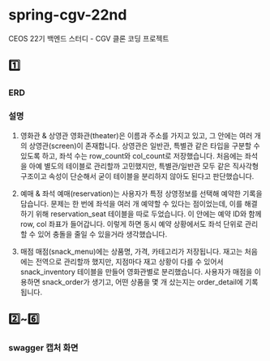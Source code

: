 # spring-cgv-22nd
CEOS 22기 백엔드 스터디 - CGV 클론 코딩 프로젝트

## 1️⃣ 

### ERD

### 설명
1. 영화관 & 상영관
   영화관(theater)은 이름과 주소를 가지고 있고, 그 안에는 여러 개의 상영관(screen)이 존재합니다.
   상영관은 일반관, 특별관 같은 타입을 구분할 수 있도록 하고, 좌석 수는 row_count와 col_count로 저장했습니다.
   처음에는 좌석을 아예 별도의 테이블로 관리할까 고민했지만, 특별관/일반관 모두 같은 직사각형 구조이고 속성이 단순해서 굳이 테이블을 분리하지 않아도 된다고 판단했습니다.

2. 예매 & 좌석
   예매(reservation)는 사용자가 특정 상영정보를 선택해 예약한 기록을 담습니다.
   문제는 한 번에 좌석을 여러 개 예약할 수 있다는 점이었는데, 이를 해결하기 위해 reservation_seat 테이블을 따로 두었습니다.
   이 안에는 예약 ID와 함께 row, col 좌표가 들어갑니다.
   이렇게 하면 동시 예약 상황에서도 좌석 단위로 관리할 수 있어 충돌을 줄일 수 있을거라 생각했습니다.

3. 매점
   매점(snack_menu)에는 상품명, 가격, 카테고리가 저장됩니다.
   재고는 처음에는 전역으로 관리할까 했지만, 지점마다 재고 상황이 다를 수 있어서 snack_inventory 테이블을 만들어 영화관별로 분리했습니다.
   사용자가 매점을 이용하면 snack_order가 생기고, 어떤 상품을 몇 개 샀는지는 order_detail에 기록됩니다.

## 2️⃣~6️⃣ 

### swagger 캡처 화면
